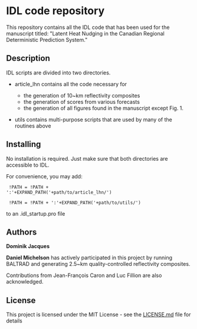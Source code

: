 # IDL code repository

This repository contains all the IDL code that has been used for the manuscript titled:
"Latent Heat Nudging in the Canadian Regional Deterministic Prediction System."


## Description

IDL scripts are divided into two directories. 

* article_lhn contains all the code necessary for 
  * the generation of 10~km reflectivity composites 
  * the generation of scores from various forecasts
  * the generation of all figures found in the manuscript except Fig. 1.

* utils contains multi-purpose scripts that are used by many of the routines above 



## Installing

No installation is required. Just make sure that both directories are accessible to IDL. 

For convenience, you may add:

<code> !PATH = !PATH + ':'+EXPAND_PATH('+path/to/article_lhn/')</code>

<code> !PATH = !PATH + ':'+EXPAND_PATH('+path/to/utils/')      </code>

to an .idl_startup.pro file

## Authors

**Dominik Jacques** 

**Daniel Michelson** has actively participated in this project by running BALTRAD and generating 
2.5~km quality-controlled reflectivity composites. 

Contributions from Jean-François Caron and Luc Fillion are also acknowledged.

## License

This project is licensed under the MIT License - see the [LICENSE.md](LICENSE.md) file for details

